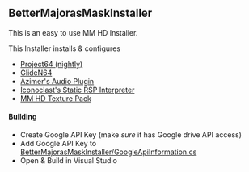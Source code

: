 ## BetterMajorasMaskInstaller

This is an easy to use MM HD Installer.

This Installer installs & configures
* [Project64 (nightly)](https://www.pj64-emu.com/)
* [GlideN64](https://github.com/gonetz/GLideN64)
* [Azimer's Audio Plugin](https://github.com/Azimer/AziAudio/)
* [Iconoclast's Static RSP Interpreter](https://github.com/cxd4/rsp)
* [MM HD Texture Pack](http://www.emutalk.net/threads/56677-Majora-s-Mask-N64HD-Project)

#### Building
* Create Google API Key (make *sure* it has Google drive API access)
* Add Google API Key to [BetterMajorasMaskInstaller/GoogleApiInformation.cs](BetterMajorasMaskInstaller/GoogleApiInformation.cs)
* Open & Build in Visual Studio
